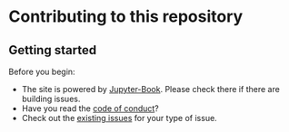 # Contributing to this repository <!-- omit in toc -->

## Getting started <!-- omit in toc -->

Before you begin:

- The site is powered by [Jupyter-Book](https://jupyterbook.org). Please check there if there are building issues.
- Have you read the [code of conduct](CODE_OF_CONDUCT.md)?
- Check out the [existing issues](https://github.com/rentruewang/learning-machine/issues) for your type of issue.
